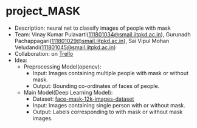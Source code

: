 # project_MASK
- Description: neural net to classify images of people with mask
- Team: Vinay Kumar Pulavarti(111801034@smail.iitpkd.ac.in),
        Gurunadh Pachappagari(111801029@smail.iitpkd.ac.in),
        Sai Vipul Mohan Veludandi(111801045@smail.iitpkd.ac.in)
- Collaboration: on [Trello](https://trello.com/b/4ORhcplc/project-mask)
- Idea:
    - Preprocessing Model(opencv):
        - Input: Images containing multiple people with mask or without mask.
        - Output: Bounding co-ordinates of faces of people.
    - Main Model(Deep Learning Model):
        - Dataset: [face-mask-12k-images-dataset](https://www.kaggle.com/ashishjangra27/face-mask-12k-images-dataset) 
        - Input: Images containing single person with or without mask. 
        - Output: Labels corresponding to with mask or without mask images.